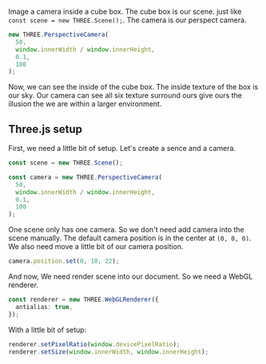 Image a camera inside a cube box. The cube box is our scene. just like `const scene = new THREE.Scene();`. The camera is our perspect camera.

```ts
new THREE.PerspectiveCamera(
  50,
  window.innerWidth / window.innerHeight,
  0.1,
  100
);
```

Now, we can see the inside of the cube box. The inside texture of the box is our sky. Our camera can see all six texture surround ours give ours the illusion the we are within a larger environment.

## Three.js setup

First, we need a little bit of setup. Let's create a sence and a camera.

```ts
const scene = new THREE.Scene();

const camera = new THREE.PerspectiveCamera(
  50,
  window.innerWidth / window.innerHeight,
  0.1,
  100
);
```

One scene only has one camera. So we don't need add camera into the scene manually. The default camera position is in the center at `(0, 0, 0)`. We also need move a little bit of our camera position.

```ts
camera.position.set(0, 10, 22);
```

And now, We need render scene into our document. So we need a WebGL renderer.

```ts
const renderer = new THREE.WebGLRenderer({
  antialias: true,
});
```

With a little bit of setup:

```ts
renderer.setPixelRatio(window.devicePixelRatio);
renderer.setSize(window.innerWidth, window.innerHeight);
```
